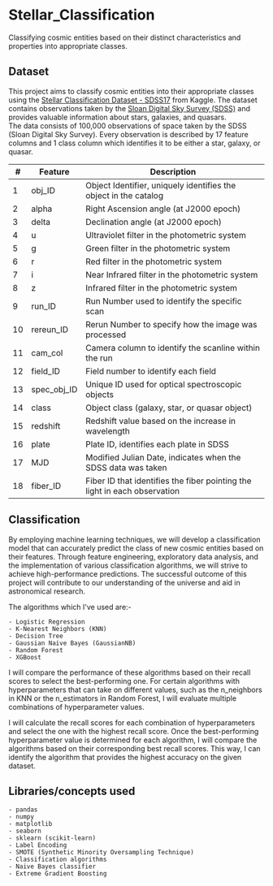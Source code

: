 # Stellar_Classification
Classifying cosmic entities based on their distinct characteristics and properties into appropriate classes.


## Dataset
This project aims to classify cosmic entities into their appropriate classes using the [Stellar Classification Dataset - SDSS17](https://www.kaggle.com/datasets/fedesoriano/stellar-classification-dataset-sdss17) from Kaggle. The dataset contains observations taken by the [Sloan Digital Sky Survey (SDSS)](https://www.sdss.org/) and provides valuable information about stars, galaxies, and quasars. <br>
The data consists of 100,000 observations of space taken by the SDSS (Sloan Digital Sky Survey). Every observation is described by 17 feature columns and 1 class column which identifies it to be either a star, galaxy, or quasar.


| # | Feature    | Description                                                     |
|---|------------|-----------------------------------------------------------------|
| 1 | obj_ID     | Object Identifier, uniquely identifies the object in the catalog |
| 2 | alpha      | Right Ascension angle (at J2000 epoch)                           |
| 3 | delta      | Declination angle (at J2000 epoch)                               |
| 4 | u          | Ultraviolet filter in the photometric system                    |
| 5 | g          | Green filter in the photometric system                          |
| 6 | r          | Red filter in the photometric system                            |
| 7 | i          | Near Infrared filter in the photometric system                  |
| 8 | z          | Infrared filter in the photometric system                       |
| 9 | run_ID     | Run Number used to identify the specific scan                   |
| 10 | rereun_ID | Rerun Number to specify how the image was processed             |
| 11 | cam_col    | Camera column to identify the scanline within the run           |
| 12 | field_ID   | Field number to identify each field                             |
| 13 | spec_obj_ID | Unique ID used for optical spectroscopic objects                |
| 14 | class      | Object class (galaxy, star, or quasar object)                   |
| 15 | redshift   | Redshift value based on the increase in wavelength              |
| 16 | plate      | Plate ID, identifies each plate in SDSS                         |
| 17 | MJD        | Modified Julian Date, indicates when the SDSS data was taken    |
| 18 | fiber_ID   | Fiber ID that identifies the fiber pointing the light in each observation |

## Classification
By employing machine learning techniques, we will develop a classification model that can accurately predict the class of new cosmic entities based on their features. Through feature engineering, exploratory data analysis, and the implementation of various classification algorithms, we will strive to achieve high-performance predictions. The successful outcome of this project will contribute to our understanding of the universe and aid in astronomical research.

The algorithms which I've used are:-
```
- Logistic Regression
- K-Nearest Neighbors (KNN)
- Decision Tree
- Gaussian Naive Bayes (GaussianNB)
- Random Forest 
- XGBoost
```
I will compare the performance of these algorithms based on their recall scores to select the best-performing one. For certain algorithms with hyperparameters that can take on different values, such as the n_neighbors in KNN or the n_estimators in Random Forest, I will evaluate multiple combinations of hyperparameter values.

I will calculate the recall scores for each combination of hyperparameters and select the one with the highest recall score. Once the best-performing hyperparameter value is determined for each algorithm, I will compare the algorithms based on their corresponding best recall scores. This way, I can identify the algorithm that provides the highest accuracy on the given dataset.

## Libraries/concepts used
```
- pandas
- numpy
- matplotlib
- seaborn
- sklearn (scikit-learn)
- Label Encoding
- SMOTE (Synthetic Minority Oversampling Technique)
- Classification algorithms
- Naive Bayes classifier
- Extreme Gradient Boosting
```
